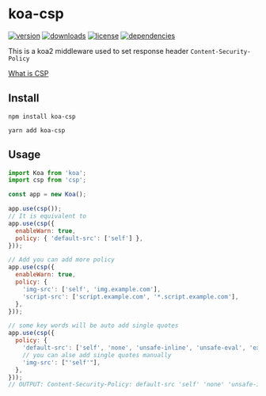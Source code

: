 # koa-csp

[![version](https://img.shields.io/npm/v/koa-csp.svg?style=flat-square)](https://www.npmjs.com/package/koa-csp)
[![downloads](https://img.shields.io/npm/dm/koa-csp.svg?style=flat-square)](https://www.npmjs.com/package/koa-csp)
[![license](https://img.shields.io/npm/l/koa-csp.svg?style=flat-square)](https://www.npmjs.com/package/koa-csp)
[![dependencies](https://img.shields.io/david/Val-istar-Guo/koa-csp.svg?style=flat-square)](https://www.npmjs.com/package/koa-csp)

<!-- custom -->
This is a koa2 middleware used to set response header `Content-Security-Policy`

[What is CSP](https://developer.mozilla.org/en-US/docs/Web/HTTP/CSP)

## Install

```
npm install koa-csp
```

```
yarn add koa-csp
```

## Usage

```javascript
import Koa from 'koa';
import csp from 'csp';

const app = new Koa();

app.use(csp());
// It is equivalent to
app.use(csp({
  enableWarn: true,
  policy: { 'default-src': ['self'] },
}));

// Add you can add more policy
app.use(csp({
  enableWarn: true,
  policy: {
    'img-src': ['self', 'img.example.com'],
    'script-src': ['script.example.com', '*.script.example.com'],
  },
}));

// some key words will be auto add single quotes
app.use(csp({
  policy: {
    'default-src': ['self', 'none', 'unsafe-inline', 'unsafe-eval', 'example.com'],
    // you can alse add single quotes manually
    'img-src': ["'self'"],
  },
}));
// OUTPUT: Content-Security-Policy: default-src 'self' 'none' 'unsafe-inline' 'unsafe-eval' example.com; img-src 'self'
```
<!-- custom -->
